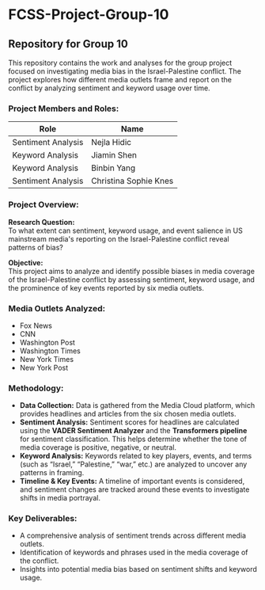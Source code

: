 # FCSS-Project-Group-10

## Repository for Group 10

This repository contains the work and analyses for the group project focused on investigating media bias in the Israel-Palestine conflict.
The project explores how different media outlets frame and report on the conflict by analyzing sentiment and keyword usage over time.

### Project Members and Roles:
| Role               | Name                      |
|--------------------|---------------------------|
| Sentiment Analysis | Nejla Hidic               |
| Keyword Analysis   | Jiamin Shen               |
| Keyword Analysis   | Binbin Yang               |
| Sentiment Analysis | Christina Sophie Knes     |

### Project Overview:
**Research Question:**  
To what extent can sentiment, keyword usage, and event salience in US mainstream media's reporting on the Israel-Palestine conflict reveal patterns of bias?

**Objective:**  
This project aims to analyze and identify possible biases in media coverage of the Israel-Palestine conflict by assessing sentiment, keyword usage, and the prominence of key events reported by six media outlets.

### Media Outlets Analyzed:
- Fox News
- CNN
- Washington Post
- Washington Times
- New York Times
- New York Post

### Methodology:
- **Data Collection:** Data is gathered from the Media Cloud platform, which provides headlines and articles from the six chosen media outlets.
- **Sentiment Analysis:** Sentiment scores for headlines are calculated using the **VADER Sentiment Analyzer** and the **Transformers pipeline** for sentiment classification. This helps determine whether the tone of media coverage is positive, negative, or neutral.
- **Keyword Analysis:** Keywords related to key players, events, and terms (such as “Israel,” “Palestine,” “war,” etc.) are analyzed to uncover any patterns in framing.
- **Timeline & Key Events:** A timeline of important events is considered, and sentiment changes are tracked around these events to investigate shifts in media portrayal.
  
### Key Deliverables:
- A comprehensive analysis of sentiment trends across different media outlets.
- Identification of keywords and phrases used in the media coverage of the conflict.
- Insights into potential media bias based on sentiment shifts and keyword usage.
